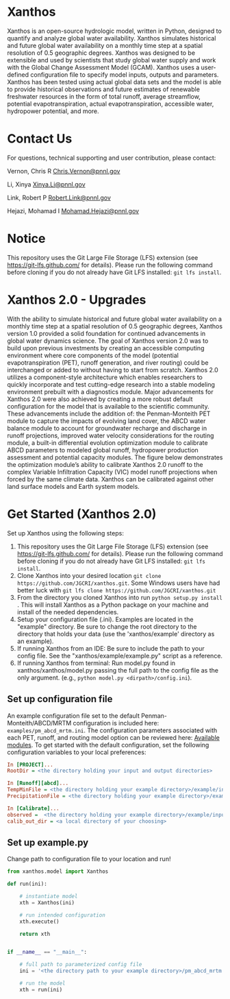 
# Xanthos
Xanthos is an open-source hydrologic model, written in Python, designed to quantify and analyze global water availability. Xanthos simulates historical and future global water availability on a monthly time step at a spatial resolution of 0.5 geographic degrees. Xanthos was designed to be extensible and used by scientists that study global water supply and work with the Global Change Assessment Model (GCAM). Xanthos uses a user-defined configuration file to specify model inputs, outputs and parameters. Xanthos has been tested using actual global data sets and the model is able to provide historical observations and future estimates of renewable freshwater resources in the form of total runoff, average streamflow, potential evapotranspiration, actual evapotranspiration, accessible water, hydropower potential, and more.

# Contact Us
For questions, technical supporting and user contribution, please contact:

Vernon, Chris R <Chris.Vernon@pnnl.gov>

Li, Xinya <Xinya.Li@pnnl.gov>

Link, Robert P <Robert.Link@pnnl.gov>

Hejazi, Mohamad I <Mohamad.Hejazi@pnnl.gov>


# Notice
This repository uses the Git Large File Storage (LFS) extension (see https://git-lfs.github.com/ for details).  Please run the following command before cloning if you do not already have Git LFS installed:
`git lfs install`.

# Xanthos 2.0 - Upgrades
With the ability to simulate historical and future global water availability on a monthly time step at a spatial resolution of 0.5 geographic degrees, Xanthos version 1.0 provided a solid foundation for continued advancements in global water dynamics science.  The goal of Xanthos version 2.0 was to build upon previous investments by creating an accessible computing environment where core components of the model (potential evapotranspiration (PET), runoff generation, and river routing) could be interchanged or added to without having to start from scratch.  Xanthos 2.0 utilizes a component-style architecture which enables researchers to quickly incorporate and test cutting-edge research into a stable modeling environment prebuilt with a diagnostics module.  Major advancements for Xanthos 2.0 were also achieved by creating a more robust default configuration for the model that is available to the scientific community.  These advancements include the addition of:  the Penman-Monteith PET module to capture the impacts of evolving land cover, the ABCD water balance module to account for groundwater recharge and discharge in runoff projections, improved water velocity considerations for the routing module, a built-in differential evolution optimization module to calibrate ABCD parameters to modeled global runoff, hydropower production assessment and potential capacity modules.  The figure below demonstrates the optimization module’s ability to calibrate Xanthos 2.0 runoff to the complex Variable Infiltration Capacity (VIC) model runoff projections when forced by the same climate data. Xanthos can be calibrated against other land surface models and Earth system models.

# Get Started (Xanthos 2.0)
Set up Xanthos using the following steps:
1.  This repository uses the Git Large File Storage (LFS) extension (see https://git-lfs.github.com/ for details).  Please run the following command before cloning if you do not already have Git LFS installed:
`git lfs install`.
2.  Clone Xanthos into your desired location `git clone https://github.com/JGCRI/xanthos.git`.  Some Windows users have had better luck with `git lfs clone https://github.com/JGCRI/xanthos.git`
3.  From the directory you cloned Xanthos into run `python setup.py install` .  This will install Xanthos as a Python package on your machine and install of the needed dependencies.
4.  Setup your configuration file (.ini).  Examples are located in the "example" directory.  Be sure to change the root directory to the directory that holds your data (use the 'xanthos/example' directory as an example).
5. If running Xanthos from an IDE:  Be sure to include the path to your config file.  See the "xanthos/example/example.py" script as a reference.
6. If running Xanthos from terminal:  Run model.py found in xanthos/xanthos/model.py passing the full path to the config file as the only argument. (e.g., `python model.py <dirpath>/config.ini`).

## Set up configuration file
An example configuration file set to the default Penman-Monteith/ABCD/MRTM configuration is included here: `examples/pm_abcd_mrtm.ini`.  The configuration parameters associated with each PET, runoff, and routing model option can be reviewed here: [Available modules](https://github.com/JGCRI/xanthos/blob/version-two-setup/docs/available_modules.md).  To get started with the default configuration, set the following configuration variables to your local preferences:
```ini
In [PROJECT]...
RootDir = <the directory holding your input and output directories>

In [Runoff][abcd]...
TempMinFile = <the directory holding your example directory>/example/input/climate/tasmin_watch_monthly_degc_1991_2001.npy
PrecipitationFile = <the directory holding your example directory>/example/input/climate/pr_gpcc_watch_monthly_mmpermth_1991_2001.npy

In [Calibrate]...
observed =  <the directory holding your example directory>/example/input/calibration/vic_watch_basin_km3_1971_2001_monthly.csv
calib_out_dir = <a local directory of your choosing>
```

## Set up example.py
Change path to configuration file to your location and run!

```python
from xanthos.model import Xanthos

def run(ini):

    # instantiate model
    xth = Xanthos(ini)

    # run intended configuration
    xth.execute()

    return xth


if __name__ == "__main__":

    # full path to parameterized config file
    ini = '<the directory path to your example directory>/pm_abcd_mrtm.ini'

    # run the model
    xth = run(ini)
```
